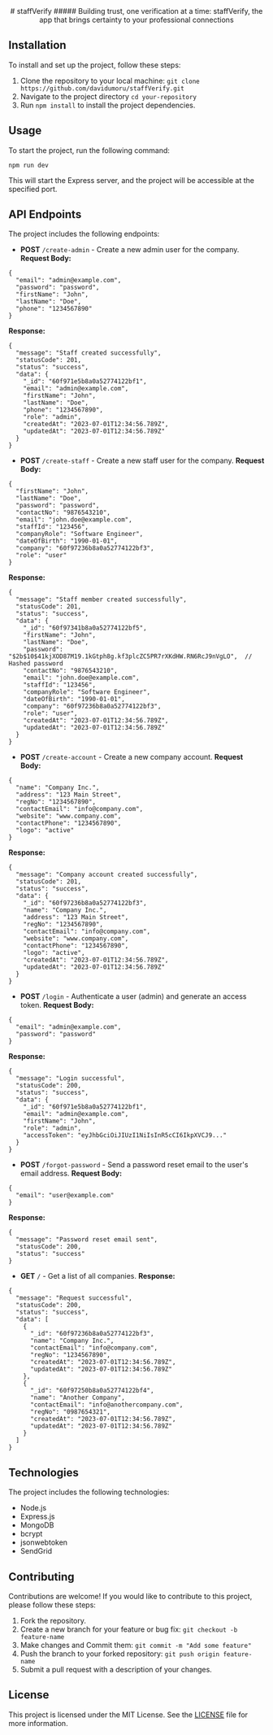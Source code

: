 <div align = "center">
# staffVerify
#####  Building trust, one verification at a time: staffVerify, the app that brings certainty to your professional connections
</div>

## Installation

To install and set up the project, follow these steps:

1. Clone the repository to your local machine: `git clone https://github.com/davidumoru/staffVerify.git`
2. Navigate to the project directory `cd your-repository`
3. Run `npm install` to install the project dependencies.

## Usage

To start the project, run the following command:

`npm run dev`

This will start the Express server, and the project will be accessible at the specified port.

## API Endpoints

The project includes the following endpoints:

- **POST** `/create-admin` - Create a new admin user for the company.
**Request Body:**
```
{
  "email": "admin@example.com",
  "password": "password",
  "firstName": "John",
  "lastName": "Doe",
  "phone": "1234567890"
}
```
**Response:**
```
{
  "message": "Staff created successfully",
  "statusCode": 201,
  "status": "success",
  "data": {
    "_id": "60f971e5b8a0a52774122bf1",
    "email": "admin@example.com",
    "firstName": "John",
    "lastName": "Doe",
    "phone": "1234567890",
    "role": "admin",
    "createdAt": "2023-07-01T12:34:56.789Z",
    "updatedAt": "2023-07-01T12:34:56.789Z"
  }
}
```

- **POST** `/create-staff` - Create a new staff user for the company.
**Request Body:**
```
{
  "firstName": "John",
  "lastName": "Doe",
  "password": "password",
  "contactNo": "9876543210",
  "email": "john.doe@example.com",
  "staffId": "123456",
  "companyRole": "Software Engineer",
  "dateOfBirth": "1990-01-01",
  "company": "60f97236b8a0a52774122bf3",
  "role": "user"
}
```
**Response:**
```
{
  "message": "Staff member created successfully",
  "statusCode": 201,
  "status": "success",
  "data": {
    "_id": "60f97341b8a0a52774122bf5",
    "firstName": "John",
    "lastName": "Doe",
    "password": "$2b$10$41kjXOD87M19.1kGtph8g.kf3plcZC5PR7rXKdHW.RN6RcJ9nVgLO",  // Hashed password
    "contactNo": "9876543210",
    "email": "john.doe@example.com",
    "staffId": "123456",
    "companyRole": "Software Engineer",
    "dateOfBirth": "1990-01-01",
    "company": "60f97236b8a0a52774122bf3",
    "role": "user",
    "createdAt": "2023-07-01T12:34:56.789Z",
    "updatedAt": "2023-07-01T12:34:56.789Z"
  }
}
```

- **POST** `/create-account` - Create a new company account.
**Request Body:**
```
{
  "name": "Company Inc.",
  "address": "123 Main Street",
  "regNo": "1234567890",
  "contactEmail": "info@company.com",
  "website": "www.company.com",
  "contactPhone": "1234567890",
  "logo": "active"
}
```
**Response:**
```
{
  "message": "Company account created successfully",
  "statusCode": 201,
  "status": "success",
  "data": {
    "_id": "60f97236b8a0a52774122bf3",
    "name": "Company Inc.",
    "address": "123 Main Street",
    "regNo": "1234567890",
    "contactEmail": "info@company.com",
    "website": "www.company.com",
    "contactPhone": "1234567890",
    "logo": "active",
    "createdAt": "2023-07-01T12:34:56.789Z",
    "updatedAt": "2023-07-01T12:34:56.789Z"
  }
}
```

- **POST** `/login` - Authenticate a user (admin) and generate an access token.
**Request Body:**
```
{
  "email": "admin@example.com",
  "password": "password"
}
```
**Response:**
```
{
  "message": "Login successful",
  "statusCode": 200,
  "status": "success",
  "data": {
    "_id": "60f971e5b8a0a52774122bf1",
    "email": "admin@example.com",
    "firstName": "John",
    "role": "admin",
    "accessToken": "eyJhbGciOiJIUzI1NiIsInR5cCI6IkpXVCJ9..."
  }
}
```

- **POST** `/forgot-password` - Send a password reset email to the user's email address.
**Request Body:**
```
{
  "email": "user@example.com"
}
```
**Response:**
```
{
  "message": "Password reset email sent",
  "statusCode": 200,
  "status": "success"
}
```


- **GET** `/` - Get a list of all companies.
**Response:**
```
{
  "message": "Request successful",
  "statusCode": 200,
  "status": "success",
  "data": [
    {
      "_id": "60f97236b8a0a52774122bf3",
      "name": "Company Inc.",
      "contactEmail": "info@company.com",
      "regNo": "1234567890",
      "createdAt": "2023-07-01T12:34:56.789Z",
      "updatedAt": "2023-07-01T12:34:56.789Z"
    },
    {
      "_id": "60f97250b8a0a52774122bf4",
      "name": "Another Company",
      "contactEmail": "info@anothercompany.com",
      "regNo": "0987654321",
      "createdAt": "2023-07-01T12:34:56.789Z",
      "updatedAt": "2023-07-01T12:34:56.789Z"
    }
  ]
}
```

## Technologies

The project includes the following technologies:

- Node.js
- Express.js
- MongoDB
- bcrypt
- jsonwebtoken
- SendGrid

## Contributing

Contributions are welcome! If you would like to contribute to this project, please follow these steps:

1. Fork the repository.
2. Create a new branch for your feature or bug fix: `git checkout -b feature-name`
3. Make changes and Commit them: `git commit -m "Add some feature"`
4. Push the branch to your forked repository: `git push origin feature-name`
5. Submit a pull request with a description of your changes.

## License

This project is licensed under the MIT License. See the [LICENSE](https://github.com/git/git-scm.com/blob/main/MIT-LICENSE.txt) file for more information.
